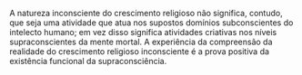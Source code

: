 ﻿A natureza inconsciente do crescimento religioso não significa, contudo, que seja uma atividade que atua nos supostos domínios subconscientes do intelecto humano; em vez disso significa atividades criativas nos níveis supraconscientes da mente mortal. A experiência da compreensão da realidade do crescimento religioso inconsciente é a prova positiva da existência funcional da supraconsciência.
